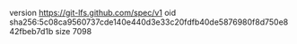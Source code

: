 version https://git-lfs.github.com/spec/v1
oid sha256:5c08ca9560737cde140e440d3e33c20fdfb40de5876980f8d750e842fbeb7d1b
size 7098
